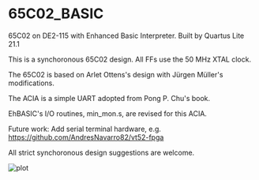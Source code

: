# 65C02_BASIC

65C02 on DE2-115 with Enhanced Basic Interpreter. Built by Quartus Lite 21.1

This is a synchoronous 65C02 design. All FFs use the 50 MHz XTAL clock.

The 65C02 is based on Arlet Ottens's design with Jürgen Müller's modifications.

The ACIA is a simple UART adopted from Pong P. Chu's book.

EhBASIC's I/O routines, min_mon.s, are revised for this ACIA.

Future work: Add serial terminal hardware, e.g. https://github.com/AndresNavarro82/vt52-fpga

All strict synchoronous design suggestions are welcome.


![plot](completeSystem.png)
